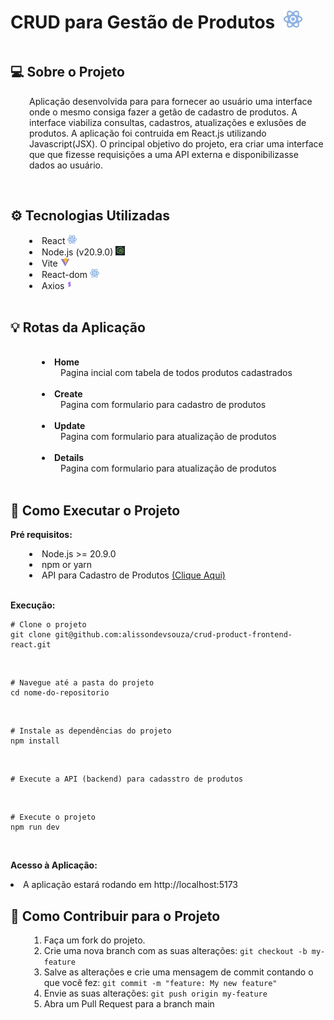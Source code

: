 <div style="display: inline-block;">
    <h1 style="display: inline-block; margin-right: 10px">
        CRUD para Gestão de Produtos
    </h1> 
    <img src="./Shared/pictures/react-icon.svg" 
        height="30" 
        style="display: inline-block;">
</div>

</br>

<h2> 💻 Sobre o Projeto </h2>

<p style="margin-left: 30px;">
    Aplicação desenvolvida para para fornecer ao usuário uma interface onde o mesmo consiga fazer a getão de cadastro de produtos. A interface viabiliza consultas, cadastros, atualizações e exlusões de produtos. A aplicação foi contruida em React.js utilizando Javascript(JSX). O principal objetivo do projeto, era criar uma interface que que fizesse requisições a uma API externa e disponibilizasse dados ao usuário.
</p>

</br>

<h2> ⚙️ Tecnologias Utilizadas</h2>
    <div style="margin-left: 30px;">
        <li>
            React
            <img src="./Shared/pictures/react-icon.svg" height="15">
        </li>
        <li>
            Node.js (v20.9.0)
            <img src="./Shared/pictures/nodejs.png" height="15">
        </li>
        <li>
            Vite
            <img src="./Shared/pictures/vite.svg" height="15">
        </li>
        <li>
            React-dom
            <img src="./Shared/pictures/react-icon.svg" height="15">
        </li>
        <li>
            Axios
            <img src="./Shared/pictures/axios.png" height="15">
        </li>
    </div>

</br>

<h2>💡 Rotas da Aplicação </h2>

</br>

<div style="margin-left: 50px;">
    <li>
        <span> 
            <strong>Home</strong>
        </span> </br>
        <span style="margin-left: 30px"> 
            Pagina incial com tabela de todos produtos cadastrados
        </span>
    </li>
    </br>
    <li>
        <span> 
            <strong>Create</strong>
        </span> </br>
        <span style="margin-left: 30px"> 
            Pagina com formulario para cadastro de produtos
        </span>
    </li>
    </br>
       <li>
        <span> 
            <strong>Update</strong>
        </span> </br>
        <span style="margin-left: 30px"> 
            Pagina com formulario para atualização de produtos
        </span>
    </li>
    </br>
       <li>
        <span> 
            <strong>Details</strong>
        </span> </br>
        <span style="margin-left: 30px"> 
            Pagina com formulario para atualização de produtos
        </span>
    </li>
    </br>
</div>

<h2>🚀 Como Executar o Projeto</h2>

<span> <strong> Pré requisitos: </strong> </span>

<div style="margin-left: 30px;">
    <li>Node.js >= 20.9.0</li>
    <li>npm or yarn</li>
    <li>
       API para Cadastro de Produtos
       <a href="https://github.com/alissondevsouza/http-server-no-framework-js">
        (Clique Aqui)</a>
    </li>
</div>

</br>

<span> <strong>Execução:</strong> </span></br>

~~~
# Clone o projeto
git clone git@github.com:alissondevsouza/crud-product-frontend-react.git
~~~

</br>

~~~
# Navegue até a pasta do projeto
cd nome-do-repositorio
~~~

</br>

~~~
# Instale as dependências do projeto
npm install
~~~

</br>

~~~
# Execute a API (backend) para cadasstro de produtos
~~~

</br>

~~~
# Execute o projeto
npm run dev
~~~

</br>

<span> <strong>Acesso à Aplicação:</strong> </span></br>

<li>
    A aplicação estará rodando em http://localhost:5173
</li>

<h2> 💪 Como Contribuir para o Projeto </h2>

<div style="margin-left: 30px;">
    <ol>
        <li>Faça um fork do projeto.</li>
        <li>Crie uma nova branch com as suas alterações:
        <code>git checkout -b my-feature</code></li>
        <li>Salve as alterações e crie uma mensagem de commit contando o que você fez:
        <code>git commit -m "feature: My new feature"</code></li>
        <li>Envie as suas alterações:
        <code>git push origin my-feature</code></li>
        <li>Abra um Pull Request para a branch main</li>
    </ol>
</div>
